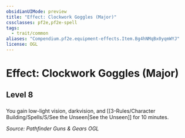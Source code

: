 ```yaml
---
obsidianUIMode: preview
title: "Effect: Clockwork Goggles (Major)"
cssclasses: pf2e,pf2e-spell
tags:
  - trait/common
aliases: "Compendium.pf2e.equipment-effects.Item.Bg4hNMqBx0yqmWYJ"
license: OGL
---
```

# Effect: Clockwork Goggles (Major)
## Level 8
### 






You gain low-light vision, darkvision, and [[3-Rules/Character Building/Spells/S/See the Unseen|See the Unseen]] for 10 minutes.

*Source: Pathfinder Guns & Gears*
*OGL*